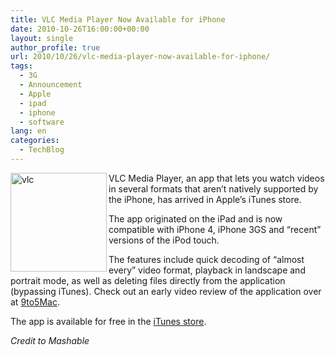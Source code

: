 ```yaml
---
title: VLC Media Player Now Available for iPhone
date: 2010-10-26T16:00:00+00:00
layout: single
author_profile: true
url: 2010/10/26/vlc-media-player-now-available-for-iphone/
tags:
  - 3G
  - Announcement
  - Apple
  - ipad
  - iphone
  - software
lang: en
categories: 
  - TechBlog
---
```

[<img title="vlc" border="0" alt="vlc" align="left" src="http://lh4.ggpht.com/_vaUVXcmC3OI/TMb0IGutG-I/AAAAAAAAC7Y/dpT0_DyAa74/vlc_thumb%5B1%5D.jpg?imgmax=800" width="154" height="158" />](http://lh5.ggpht.com/_vaUVXcmC3OI/TMb0GuPU2qI/AAAAAAAAC7U/f3qudLc_HbU/s1600-h/vlc%5B3%5D.jpg)VLC Media Player, an app that lets you watch videos in several formats that aren’t natively supported by the iPhone, has arrived in Apple’s iTunes store. 

The app originated on the iPad and is now compatible with iPhone 4, iPhone 3GS and “recent” versions of the iPod touch.

The features include quick decoding of “almost every” video format, playback in landscape and portrait mode, as well as deleting files directly from the application (bypassing iTunes). Check out an early video review of the application over at [9to5Mac](http://www.9to5mac.com/32101/vlc-now-available-for-iphone).

The app is available for free in the [iTunes store](http://itunes.apple.com/us/app/vlc-media-player/id390885556?mt=8#).

_Credit to Mashable_